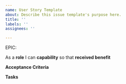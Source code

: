 ```yaml
---
name: User Story Template
about: Describe this issue template's purpose here.
title: ''
labels: ''
assignees: ''

---
```


EPIC: <epic>

As a **role** I can **capability** so that **received benefit**

**Acceptance Criteria**


**Tasks**
